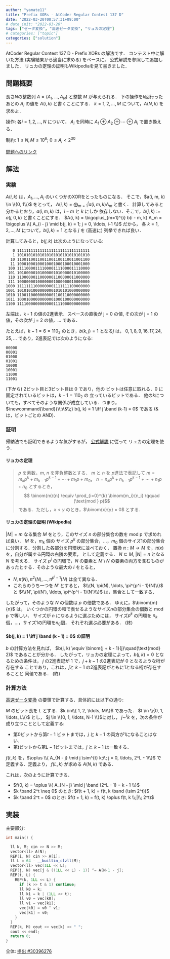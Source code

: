 ```yaml
---
author: "yamate11"
title: "Prefix XORs - AtCoder Regular Contest 137 D"
date: "2022-03-20T00:57:31+09:00"
# date_init: "2022-03-20"
tags: ["ゼータ変換", "高速ゼータ変換", "リュカの定理"]
# categories: ["topic"]
categories: ["solution"]
---
```


AtCoder Regular Contest 137 D - Prefix XORs の解法です．
コンテスト中に解いた方法 (実験結果から適当に求める) をベースに，
公式解説を参照して追加しました．
リュカの定理の証明もWikipediaを見て書きました．

## 問題概要

長さ$N$の整数列 $A = (A_1, \ldots, A_N)$ と整数 $M$ が与えられる．
下の操作を$k$回行ったあとの $A_i$ の値を $A(i, k)$ と書くことにする．
$k = 1, 2, \ldots, M$ について，$A(N, k)$ を求めよ．

操作: 各$i = 1, 2, \ldots, N$ について，
$A_i$ を同時に $A_1 \oplus A_2 \oplus \cdots \oplus A_i$ で置き換える．

制約: $1 \leq N, M \leq 10^6$; $0 \leq A_i < 2^{30}$

[問題へのリンク](https://atcoder.jp/contests/arc137/tasks/arc137_d)

## 解法

### 実験

$A(i, k)$ は，$A_1, \ldots, A_i$ のいくつかのXORをとったものになる．
そこで，$a(i, m, k) \in \\{0, 1\\}$ をとって，
$A(i, k) = \bigoplus_{m=1}^{i} a(i,m,k) A_m$ と書く．
計算してみると分かるとおり，$a(i, m, k)$ は，$i - m$ と $k$ にしか
依存しない．そこで，$b(j, k) := a(j, 0, k)$ と書くことにする．
$A(i, k) = \bigoplus_{m=1}^{i} b(i - m, k) A_m
= \bigoplus \\{ A_{i - j} \mid b(j, k) = 1; j = 0, \ldots, i-1 \\}$ だから，
各 $k = 1, 2, \ldots, M$ について，$b(j, k) = 1$ となる $j$ を
(高速に) 列挙できれば良い．


計算してみると，$b(j, k)$ は次のようになっている:

```text
   0 11111111111111111111111111111111
   1 10101010101010101010101010101010
  10 11001100110011001100110011001100
  11 10001000100010001000100010001000
 100 11110000111100001111000011110000
 101 10100000101000001010000010100000
 110 11000000110000001100000011000000
 111 10000000100000001000000010000000
1000 11111111000000001111111100000000
1001 10101010000000001010101000000000
1010 11001100000000001100110000000000
1011 10001000000000001000100000000000
1100 11110000000000001111000000000000
```

左端は，k - 1 の値の2進表示．スペースの直後が j = 0 の値,
その次が j = 1 の値，その次が j = 2 の値，... である．

たとえば，$k - 1 = 6 = 110_2$ のとき，$b(k, j) = 1$ となる$j$ は，
$0, 1, 8, 9, 16, 17, 24, 25, \ldots$ であり，2進表記では次のようになる:

```text
00000
00001
01000
01001
10000
10001
11000
11001
```

(下から) 2ビット目と3ビット目は 0 であり，他の
ビットは任意に取れる．0 に固定されているビットは，$k - 1 = 110_2$ の
立っているビットである．
他の$k$についても，すべてそのような関係が成立している．つまり，
$\newcommand{\band}{\\;\\&\\;}
b(j, k) = 1 \iff j \band (k-1) = 0$ である
(&は，ビットごとの AND)．

### 証明

帰納法でも証明できるような気がするが，
[公式解説](https://atcoder.jp/contests/arc137/editorial/3589) に従って
リュカの定理を使う．

#### リュカの定理

> $p$ を素数，$m$, $n$ を非負整数とする．
> $m$ と $n$ を $p$進法で表記して
> $m = m_k p^k + m_{k-1} p^{k-1} + \cdots + m_1 p + m_0$，
> $n = n_k p^k + n_{k-1} p^{k-1} + \cdots + n_1 p + n_0$ 
> とするとき，
> $$ \binom{m}{n} \equiv \prod_{i=0}^{k} \binom{m_i}{n_i} \qquad (\text{mod } p)$$
> である．ただし，$x < y$ のとき，$\binom{x}{y} = 0$ とする．

#### リュカの定理の証明 (Wikipedia)

$|M| = m$ なる集合 $M$ をとり，このサイズ $n$ の部分集合の数を
mod p で求めれば良い．
$M$ を，$m_k$ 個の サイズ $p^k$ の部分集合，...，$m_0$ 個のサイズ1の部分集合
に分割する．分割した各部分を円環状に並べておく．
置換 $\pi: M \to M$ を，$\pi(x)$ を，自分が属する円環の右隣の要素，
として定義する．
$N \subseteq M$, $|N| = n$ となる $N$ を考える．
サイズ $p^i$ の円環で，$N$ の要素と $M\setminus N$ の要素の両方を含むものが
あったとする．そのような最大の $i$ をとると，

* $N, \pi(N), \pi^2(N), \ldots, \pi^{p^i - 1}(N)$ は全て異なる．
* これらのうち一つを $N'$ とすると，
  $\\{N, \pi(N), \ldots, \pi^{p^i - 1}(N)\\}$ と
  $\\{N', \pi(N'), \ldots, \pi^{p^i - 1}(N')\\}$ は，集合として一致する．

したがって，そのような $N$ の個数は $p$ の倍数である．
ゆえに，$\binom{m}{n}$ は，
いくつかの円環の和で表せるようなサイズ$n$の部分集合の個数と mod p で等しい．
サイズが $n$ になるように選ぶためには，
サイズ$p^k$ の円環を $n_k$ 個，$\ldots$，サイズ1の円環を$n_0$個，
それぞれ選ぶ必要がある．
(終)

#### $b(j, k) = 1 \iff j \band (k - 1) = 0$ の証明

$b$ の計算方法を見れば，
$b(j, k) \equiv \binom{j + k - 1}{j}\quad(\text{mod} 2)$ であることが分かる．
したがって，リュカの定理によって，$b(j, k) = 0$ となるための条件は，
$j$ の2進表記が 1 で，$j + k-1$ の2進表記が 0 となるような桁が存在する
ことであり，これは，$j$と $k-1$ の2進表記がともに1となる桁が存在することと
同値である．
(終)

### 計算方法

[高速ゼータ変換](../../2022/03-22-fast-zeta)
の要領で計算する．具体的には以下の通り:

$M$ のビット長を $L$ とする．$k \in\\{ 1, 2, \ldots, M\\}$ であった．
$t \in \\{0, 1, \ldots, L\\}$ とし，
$j \in \\{0, 1, \ldots, N-1 \\}$に対し，
$j \sim^t k$ を，次の条件が成り立つこととして定義する:

* 第0ビットから第$t - 1$ ビットまでは，$j$ と $k-1$ の両方が1になることはない．
* 第$t$ビットから第$L-1$ビットまでは，$j$ と $k-1$ は一致する．

$f(t, k)$ を，$\oplus \\{ A_{N - j} \mid j \sim^{t} k;\\; j = 0, \ldots, 2^L - 1\\}$ で定義する．定義より，
$f(L, k)$ が求める $A(N, k)$ である．

これは，次のように計算できる．

* $f(0, k) = \oplus \\{ A_{N - j} \mid j \band (2^L - 1) = k - 1 \\}$
* $k \band 2^t \neq 0$ のとき: 
  $f(t + 1, k) = f(t, k \band (\sim 2^t))$
* $k \band 2^t = 0$ のとき: 
  $f(t + 1, k) = f(t, k) \oplus f(t, k \\;|\\; 2^t)$

## 実装

主要部分:

```cpp
int main() {

  ll N, M; cin >> N >> M;
  vector<ll> A(N);
  REP(i, N) cin >> A[i];
  ll L = 64 - __builtin_clzll(M);
  vector<ll> vec(1LL << L);
  REP(j, N) vec[j & ((1LL << L) - 1)] ^= A[N-1 - j];
  REP(t, L) {
    REP(k, 1LL << L) {
      if (k >> t & 1) continue;
      ll k0 = k;
      ll k1 = k | (1LL << t);
      ll v0 = vec[k0];
      ll v1 = vec[k1];
      vec[k0] = v0 ^ v1;
      vec[k1] = v0;
    }
  }
  REP(k, M) cout << vec[k] << " ";
  cout << endl;
  return 0;
}
```

全体: [提出 #30396276](https://atcoder.jp/contests/arc137/submissions/30396276)



